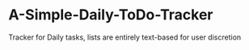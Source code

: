 # A-Simple-Daily-ToDo-Tracker
Tracker for Daily tasks, lists are entirely text-based for user discretion
